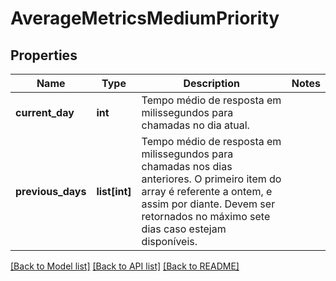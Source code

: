 # AverageMetricsMediumPriority

## Properties
Name | Type | Description | Notes
------------ | ------------- | ------------- | -------------
**current_day** | **int** | Tempo médio de resposta em milissegundos para chamadas no dia atual. | 
**previous_days** | **list[int]** | Tempo médio de resposta em milissegundos para chamadas nos dias anteriores. O primeiro item do array é referente a ontem, e assim por diante. Devem ser retornados no máximo sete dias caso estejam disponíveis. | 

[[Back to Model list]](../README.md#documentation-for-models) [[Back to API list]](../README.md#documentation-for-api-endpoints) [[Back to README]](../README.md)

